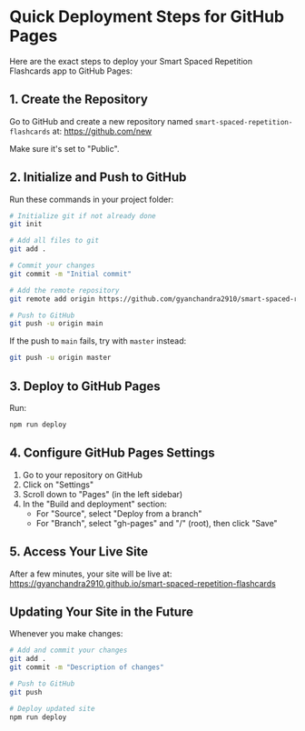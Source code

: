 # Quick Deployment Steps for GitHub Pages

Here are the exact steps to deploy your Smart Spaced Repetition Flashcards app to GitHub Pages:

## 1. Create the Repository

Go to GitHub and create a new repository named `smart-spaced-repetition-flashcards` at:
https://github.com/new

Make sure it's set to "Public".

## 2. Initialize and Push to GitHub

Run these commands in your project folder:

```bash
# Initialize git if not already done
git init

# Add all files to git
git add .

# Commit your changes
git commit -m "Initial commit"

# Add the remote repository
git remote add origin https://github.com/gyanchandra2910/smart-spaced-repetition-flashcards.git

# Push to GitHub
git push -u origin main
```

If the push to `main` fails, try with `master` instead:

```bash
git push -u origin master
```

## 3. Deploy to GitHub Pages

Run:

```bash
npm run deploy
```

## 4. Configure GitHub Pages Settings

1. Go to your repository on GitHub
2. Click on "Settings"
3. Scroll down to "Pages" (in the left sidebar)
4. In the "Build and deployment" section:
   - For "Source", select "Deploy from a branch"
   - For "Branch", select "gh-pages" and "/" (root), then click "Save"

## 5. Access Your Live Site

After a few minutes, your site will be live at:
https://gyanchandra2910.github.io/smart-spaced-repetition-flashcards

## Updating Your Site in the Future

Whenever you make changes:

```bash
# Add and commit your changes
git add .
git commit -m "Description of changes"

# Push to GitHub
git push

# Deploy updated site
npm run deploy
```
